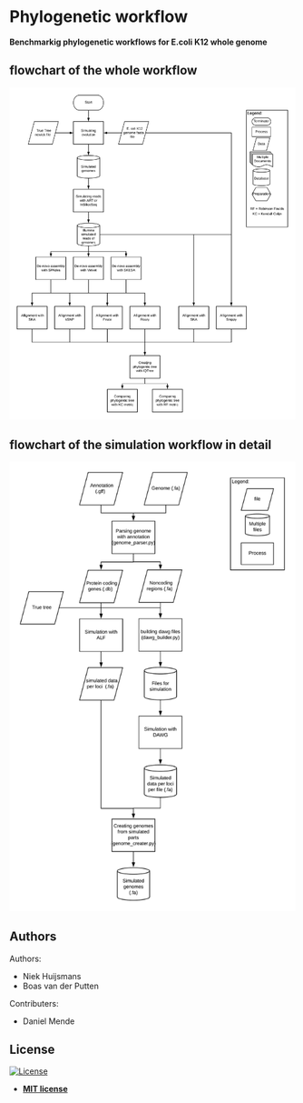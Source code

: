 # Phylogenetic workflow
**Benchmarkig phylogenetic workflows for E.coli K12 whole genome**

## flowchart of the whole workflow
<img src="./phylogenies.png">

## flowchart of the simulation workflow in detail
<img src="./Simulator.png">

## Authors
Authors:
- Niek Huijsmans
- Boas van der Putten

Contributers:
- Daniel Mende

## License

[![License](http://img.shields.io/:license-mit-blue.svg?style=flat-square)](http://badges.mit-license.org)

- **[MIT license](http://opensource.org/licenses/mit-license.php)**
